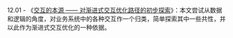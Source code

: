 12.01 - 《[交互的本源 —— 对渐进式交互优化路径的初步探索](https://zhuanlan.zhihu.com/p/121817511)》：本文尝试从数据和逻辑的角度，对业务系统中的各种交互作一个归类，简单探索其中一些共性，并以此作为渐进式交互优化的一种依据。
